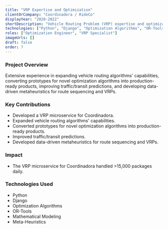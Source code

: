 ```yaml
---
title: "VRP Expertise and Optimization"
clientOrCompany: "Coordinadora / RideCo"
displayYear: "2020-2022"
shortDescription: "Vehicle Routing Problem (VRP) expertise and optimization solutions for logistics and transportation companies."
technologies: ["Python", "Django", "Optimization Algorithms", "OR-Tools", "Mathematical Modeling", "Meta-Heuristics"]
roles: ["Optimization Engineer", "VRP Specialist"]
imageUrls: []
draft: false
order: 7
---
```


### Project Overview
Extensive experience in expanding vehicle routing algorithms' capabilities, converting prototypes for novel optimization algorithms into production-ready products, improving traffic/transit predictions, and developing data-driven metaheuristics for route sequencing and VRPs.

### Key Contributions
- Developed a VRP microservice for Coordinadora.
- Expanded vehicle routing algorithms' capabilities.
- Converted prototypes for novel optimization algorithms into production-ready products.
- Improved traffic/transit predictions.
- Developed data-driven metaheuristics for route sequencing and VRPs.

### Impact
- The VRP microservice for Coordinadora handled >15,000 packages daily.

### Technologies Used
- Python
- Django
- Optimization Algorithms
- OR-Tools
- Mathematical Modeling
- Meta-Heuristics
